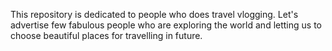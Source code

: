 This repository is dedicated to people who does travel vlogging. Let's advertise few fabulous people who are exploring the world and letting us to choose beautiful places for travelling in future.

